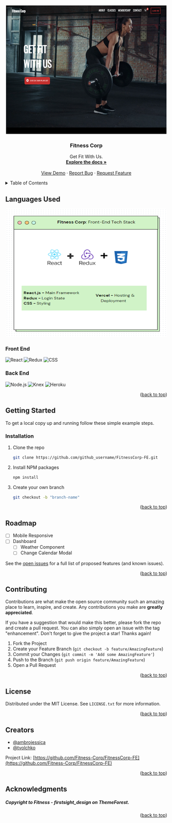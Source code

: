 <a name="readme-top"></a>



<!-- PROJECT LOGO -->
<br />
<div align="center">
  <a href="https://github.com/Fitness-Corp/FitnessCorp-FE">
    <img src="src/assets/fitness.png" alt="Logo" width="500" height="400">
  </a>

<h3 align="center">Fitness Corp</h3>

  <p align="center">
    Get Fit With Us. 
    <br />
    <a href="https://github.com/Fitness-Corp/FitnessCorp-FE"><strong>Explore the docs »</strong></a>
    <br />
    <br />
    <a href="https://fitness-corp-fe.vercel.app/">View Demo</a>
    ·
    <a href="https://github.com/Fitness-Corp/FitnessCorp-FE/issues">Report Bug</a>
    ·
    <a href="https://github.com/Fitness-Corp/FitnessCorp-FE/issues">Request Feature</a>
  </p>
</div>



<!-- TABLE OF CONTENTS -->
<details>
  <summary>Table of Contents</summary>
  <ol>
    <li>
      <a href="#about-the-project">About The Project</a>
    </li>
    <li>
      <a href="#getting-started">Getting Started</a>
      <ul>
        <li><a href="#installation">Installation</a></li>
      </ul>
    </li>
    <li><a href="#roadmap">Roadmap</a></li>
    <li><a href="#contributing">Contributing</a></li>
    <li><a href="#license">License</a></li>
    <li><a href="#contact">Contact</a></li>
    <li><a href="#acknowledgments">Acknowledgments</a></li>
  </ol>
</details>



<!-- ABOUT THE PROJECT -->
## Languages Used 

<div align="center">
    <img src="src/assets/techstack.png" alt="Logo" width="500" height="400">
</div>

### Front End
![React](https://img.shields.io/badge/-React-333333?style=flat&logo=react)
![Redux](https://img.shields.io/badge/-Redux-333333?style=flat&logo=redux)
![CSS](https://img.shields.io/badge/-CSS-333333?style=flat&logo=CSS3&logoColor=1572B6)

### Back End
![Node.js](https://img.shields.io/badge/-Node.js-333333?style=flat&logo=node.js)
![Knex](https://img.shields.io/badge/-Knex-333333?style=flat&logo=knex)
![Heroku](https://img.shields.io/badge/-Heroku-333333?style=flat&logo=heroku)

<p align="right">(<a href="#readme-top">back to top</a>)</p>



<!-- GETTING STARTED -->
## Getting Started

To get a local copy up and running follow these simple example steps.

### Installation

1. Clone the repo
   ```sh
   git clone https://github.com/github_username/FitnessCorp-FE.git
   ```
2. Install NPM packages
   ```sh
   npm install
   ```
3. Create your own branch
   ```sh
   git checkout -b "branch-name"
   ```

<p align="right">(<a href="#readme-top">back to top</a>)</p>


<!-- ROADMAP -->
## Roadmap

- [ ] Mobile Responsive
- [ ] Dashboard
    - [ ] Weather Component
    - [ ] Change Calendar Modal

See the [open issues](https://trello.com/invite/b/bbk7S0tR/ATTIbc35dfb56667d5bf5c655cde24314faf9EFCA905/gym-project) for a full list of proposed features (and known issues).

<p align="right">(<a href="#readme-top">back to top</a>)</p>



<!-- CONTRIBUTING -->
## Contributing

Contributions are what make the open source community such an amazing place to learn, inspire, and create. Any contributions you make are **greatly appreciated**.

If you have a suggestion that would make this better, please fork the repo and create a pull request. You can also simply open an issue with the tag "enhancement".
Don't forget to give the project a star! Thanks again!

1. Fork the Project
2. Create your Feature Branch (`git checkout -b feature/AmazingFeature`)
3. Commit your Changes (`git commit -m 'Add some AmazingFeature'`)
4. Push to the Branch (`git push origin feature/AmazingFeature`)
5. Open a Pull Request

<p align="right">(<a href="#readme-top">back to top</a>)</p>



<!-- LICENSE -->
## License

Distributed under the MIT License. See `LICENSE.txt` for more information.

<p align="right">(<a href="#readme-top">back to top</a>)</p>



<!-- CONTACT -->
## Creators

 - [@ambrojessica](https://twitter.com/ambrojessica)
 - [@tvolchko](https://github.com/tvolchko)


Project Link: [https://github.com/Fitness-Corp/FitnessCorp-FE](https://github.com/Fitness-Corp/FitnessCorp-FE)

<p align="right">(<a href="#readme-top">back to top</a>)</p>



<!-- ACKNOWLEDGMENTS -->
## Acknowledgments

##### Copyright to Fitness - firstsight_design on ThemeForest.


<p align="right">(<a href="#readme-top">back to top</a>)</p>

